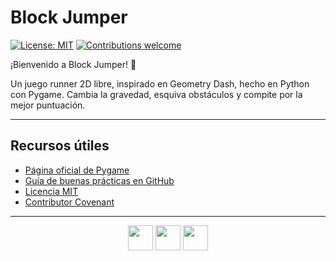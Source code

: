 # Block Jumper

[![License: MIT](https://img.shields.io/badge/License-MIT-blue.svg)](LICENSE)
[![Contributions welcome](https://img.shields.io/badge/contributions-welcome-brightgreen.svg)](CONTRIBUTING.md)

¡Bienvenido a Block Jumper! 🚀

Un juego runner 2D libre, inspirado en Geometry Dash, hecho en Python con Pygame. Cambia la gravedad, esquiva obstáculos y compite por la mejor puntuación.

---

## Recursos útiles
- [Página oficial de Pygame](https://www.pygame.org/)
- [Guía de buenas prácticas en GitHub](https://docs.github.com/es/get-started/quickstart)
- [Licencia MIT](https://opensource.org/licenses/MIT)
- [Contributor Covenant](https://www.contributor-covenant.org/es/version/2/0/code_of_conduct/)

---

<p align="center">
  <img src="https://em-content.zobj.net/source/microsoft-teams/363/video-game_1f3ae.png" width="40"/>
  <img src="https://em-content.zobj.net/source/microsoft-teams/363/rocket_1f680.png" width="40"/>
  <img src="https://em-content.zobj.net/source/microsoft-teams/363/star_2b50.png" width="40"/>
</p>
